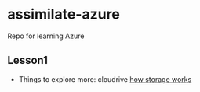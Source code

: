 # assimilate-azure
Repo for learning Azure

## Lesson1

* Things to explore more:  cloudrive
[how storage works](https://learn.microsoft.com/en-us/azure/cloud-shell/persisting-shell-storage#how-cloud-shell-storage-works)

